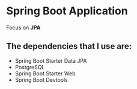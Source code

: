 # Spring Boot Application 

Focus on **JPA**

## The dependencies that I use are:
- Spring Boot Starter Data JPA
- PostgreSQL
- Spring Boot Starter Web
- Spring Boot Devtools
